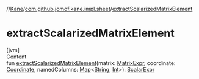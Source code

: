 //[Kane](../index.md)/[com.github.jomof.kane.impl.sheet](index.md)/[extractScalarizedMatrixElement](extract-scalarized-matrix-element.md)



# extractScalarizedMatrixElement  
[jvm]  
Content  
fun [extractScalarizedMatrixElement](extract-scalarized-matrix-element.md)(matrix: [MatrixExpr](../com.github.jomof.kane.impl/-matrix-expr/index.md), coordinate: [Coordinate](../com.github.jomof.kane.impl/-coordinate/index.md), namedColumns: [Map](https://kotlinlang.org/api/latest/jvm/stdlib/kotlin.collections/-map/index.html)<[String](https://kotlinlang.org/api/latest/jvm/stdlib/kotlin/-string/index.html), [Int](https://kotlinlang.org/api/latest/jvm/stdlib/kotlin/-int/index.html)>): [ScalarExpr](../com.github.jomof.kane.impl/-scalar-expr/index.md)  



